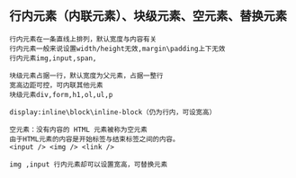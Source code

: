 ## 行内元素（内联元素）、块级元素、空元素、替换元素


```
行内元素在一条直线上排列，默认宽度与内容有关
行内元素一般来说设置width/height无效,margin\padding上下无效
行内元素img,input,span,

块级元素占据一行，默认宽度为父元素，占据一整行
宽高边距可控，可内联其他元素
块级元素div,form,h1,ol,ul,p

display:inline\block\inline-block（仍为行内，可设宽高）

```

```
空元素：没有内容的 HTML 元素被称为空元素
由于HTML元素的内容是开始标签与结束标签之间的内容。
<input /> <img /> <link />
```

```
img ,input 行内元素却可以设置宽高，可替换元素
```

